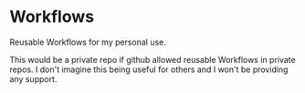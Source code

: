 # Workflows
Reusable Workflows for my personal use. 

This would be a private repo if github allowed reusable Workflows in private repos. I don't imagine this being useful for others and I won't be providing any support. 
